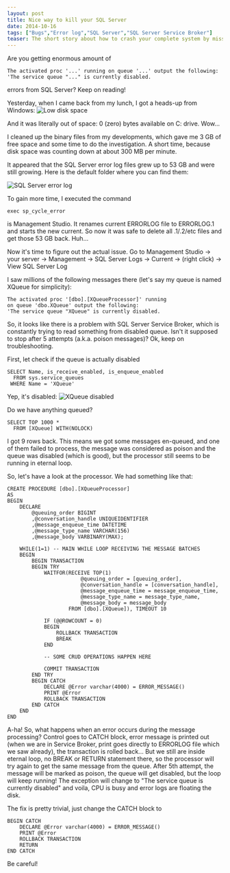 ```yaml
---
layout: post
title: Nice way to kill your SQL Server
date: 2014-10-16
tags: ["Bugs","Error log","SQL Server","SQL Server Service Broker"]
teaser: The short story about how to crash your complete system by missing one line of code in SQL Server stored procedure.
---
```


Are you getting enormous amount of 

    The activated proc '...' running on queue '...' output the following:
    'The service queue "..." is currently disabled.

errors from SQL Server? Keep on reading!

Yesterday, when I came back from my lunch, I got a heads-up from Windows:
![Low disk space](/low-disk-space.gif)

And it was literally out of space: 0 (zero) bytes available on C: drive. Wow...

I cleaned up the binary files from my developments, which gave me 3 GB of free space and some time to do the investigation. A short time, because disk space was counting down at about 300 MB per minute.

It appeared that the SQL Server error log files grew up to 53 GB and were still growing. Here is the default folder where you can find them:

![SQL Server error log](/errorlog.png)

To gain more time, I executed the command

    exec sp_cycle_error

is Management Studio. It renames current ERRORLOG file to ERRORLOG.1 and starts the new current. So now it was safe to delete all .1/.2/etc files and get those 53 GB back. Huh...

Now it's time to figure out the actual issue. Go to Management Studio -> your server -> Management -> SQL Server Logs -> Current -> (right click) -> View SQL Server Log

I saw millions of the following messages there (let's say my queue is named XQueue for simplicity):

    The activated proc '[dbo].[XQueueProcessor]' running 
    on queue 'dbo.XQueue' output the following:
    'The service queue "XQueue" is currently disabled.

So, it looks like there is a problem with SQL Server Service Broker, which is constantly trying to read something from disabled queue. Isn't it supposed to stop after 5 attempts (a.k.a. poison messages)? Ok, keep on troubleshooting.

First, let check if the queue is actually disabled

    SELECT Name, is_receive_enabled, is_enqueue_enabled
      FROM sys.service_queues 
     WHERE Name = 'XQueue'  

Yep, it's disabled:
![XQueue disabled](/qdisabled.png)

Do we have anything queued?

    SELECT TOP 1000 *
      FROM [XQueue] WITH(NOLOCK) 

I got 9 rows back. This means we got some messages en-queued, and one of them failed to process, the message was considered as poison and the queue was disabled (which is good), but the processor still seems to be running in eternal loop.

So, let's have a look at the processor. We had something like that:

    CREATE PROCEDURE [dbo].[XQueueProcessor]
    AS
    BEGIN
        DECLARE 
            @queuing_order BIGINT
            ,@conversation_handle UNIQUEIDENTIFIER
            ,@message_enqueue_time DATETIME
            ,@message_type_name VARCHAR(156)
            ,@message_body VARBINARY(MAX);

        WHILE(1=1) -- MAIN WHILE LOOP RECEIVING THE MESSAGE BATCHES
        BEGIN
            BEGIN TRANSACTION
            BEGIN TRY
                WAITFOR(RECEIVE TOP(1)
                            @queuing_order = [queuing_order],
                            @conversation_handle = [conversation_handle],
                            @message_enqueue_time = message_enqueue_time,
                            @message_type_name = message_type_name,
                            @message_body = message_body
                        FROM [dbo].[XQueue]), TIMEOUT 10

                IF (@@ROWCOUNT = 0)
                BEGIN
                    ROLLBACK TRANSACTION
                    BREAK
                END    

                -- SOME CRUD OPERATIONS HAPPEN HERE        

                COMMIT TRANSACTION
            END TRY
            BEGIN CATCH            
                DECLARE @Error varchar(4000) = ERROR_MESSAGE()
                PRINT @Error
                ROLLBACK TRANSACTION
            END CATCH        
        END
    END

A-ha! So, what happens when an error occurs during the message processing? Control goes to CATCH block, error message is printed out (when we are in Service Broker, print goes directly to ERRORLOG file which we saw already), the transaction is rolled back... But we still are inside eternal loop, no BREAK or RETURN statement there, so the processor will try again to get the same message from the queue. After 5th attempt, the message will be marked as poison, the queue will get disabled, but the loop will keep running! The exception will change to "The service queue is currently disabled" and voila, CPU is busy and error logs are floating the disk.

The fix is pretty trivial, just change the CATCH block to

    BEGIN CATCH            
        DECLARE @Error varchar(4000) = ERROR_MESSAGE()
        PRINT @Error
        ROLLBACK TRANSACTION
        RETURN
    END CATCH        

Be careful!